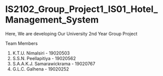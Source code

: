 # IS2102_Group_Project1_IS01_Hotel_Management_System

Here, We are developing Our University 2nd Year Group Project


Team Members

1. K.T.U. Nimalsiri - 19020503
2. S.S.N. Peellapitiya - 19020562
3. S.A.A.K.J. Samarawickrama - 19020767
4. G.L.C. Galhena - 19020252
